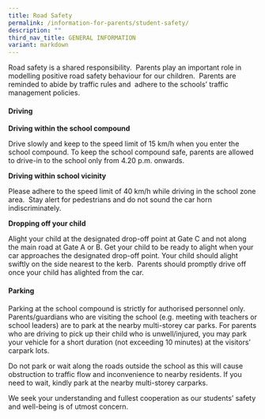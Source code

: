 ```yaml
---
title: Road Safety
permalink: /information-for-parents/student-safety/
description: ""
third_nav_title: GENERAL INFORMATION
variant: markdown
---
```

Road safety is a shared responsibility.  Parents play an important role in modelling positive road safety behaviour for our children.  Parents are reminded to abide by traffic rules and  adhere to the schools’ traffic management policies.

#### **Driving**

**Driving within the school compound**

Drive slowly and keep to the speed limit of 15 km/h when you enter the school compound. To keep the school compound safe, parents are allowed to drive-in to the school only from 4.20 p.m. onwards.

**Driving within school vicinity**

Please adhere to the speed limit of 40 km/h while driving in the school zone area.  Stay alert for pedestrians and do not sound the car horn indiscriminately.

**Dropping off your child**

Alight your child at the designated drop-off point at Gate C and not along the main road at Gate A or B. Get your child to be ready to alight when your car approaches the designated drop-off point. Your child should alight swiftly on the side nearest to the kerb.  Parents should promptly drive off once your child has alighted from the car.

#### **Parking**

Parking at the school compound is strictly for authorised personnel only.  Parents/guardians who are visiting the school (e.g. meeting with teachers or school leaders) are to park at the nearby multi-storey car parks. For parents who are driving to pick up their child who is unwell/injured, you may park your vehicle for a short duration (not exceeding 10 minutes) at the visitors’ carpark lots.

Do not park or wait along the roads outside the school as this will cause obstruction to traffic flow and inconvenience to nearby residents. If you need to wait, kindly park at the nearby multi-storey carparks.

We seek your understanding and fullest cooperation as our students’ safety and well-being is of utmost concern.